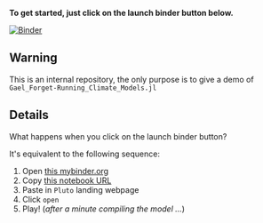 **To get started, just click on the launch binder button below.**

[![Binder](https://mybinder.org/badge_logo.svg)](https://mybinder.org/v2/gh/gaelforget/pluto-on-binder/gftest02b?urlpath=pluto/open?url=https://raw.githubusercontent.com/gaelforget/PlutoCon2021-demos/gfdev04/Gael_Forget-Running_Climate_Models.jl)

## Warning

This is an internal repository, the only purpose is to give a demo of `Gael_Forget-Running_Climate_Models.jl`

## Details

What happens when you click on the launch binder button?

It's equivalent to the following sequence:

1. Open [this mybinder.org](https://mybinder.org/v2/gh/gaelforget/pluto-on-binder/gftest02b?urlpath=pluto)
2. Copy [this notebook URL](https://github.com/gaelforget/PlutoCon2021-demos/blob/gfdev04/Gael_Forget-Running_Climate_Models.jl)
3. Paste in `Pluto` landing webpage
4. Click `open`
5. Play! (_after a minute compiling the model ..._)

